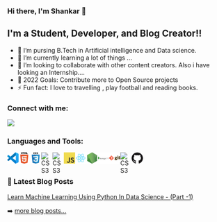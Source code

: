 ### Hi there, I'm Shankar 👋 

## I'm a Student, Developer, and Blog Creator!!

- 🔭 I’m pursing B.Tech in Artificial intelligence and Data science.
- 🌱 I’m currently learning a lot of things  ...
- 👯 I’m looking to collaborate with other content creators. Also i have looking an Internship....
- 🥅 2022 Goals: Contribute more to Open Source projects
- ⚡ Fun fact: I love to travelling , play football and reading books.


### Connect with me:

<img align="left" alt=" " width="22px" src="https://skarande.herokuapp.com"/>
<img align="left" alt="" width="22px" src="https://www.youtube.com/channel/UCgrcg_Iv7ykj8pq8UXbRcHg"/>
<img align="left" alt="" width="22px" src="https://mobile.twitter.com/4Karande"/>
<img align="left" alt="" width="22px" src="https://www.linkedin.com/in/shankar-karande-193406192/" />
<img align="left" alt="" width="22px" src="https://shankarkarande.blogspot.com/2022/02/learn-machine-learning-using-python-in.html" />

<br />

### Languages and Tools:

<img align="left" alt="Visual Studio Code" width="26px" src="https://raw.githubusercontent.com/github/explore/80688e429a7d4ef2fca1e82350fe8e3517d3494d/topics/visual-studio-code/visual-studio-code.png" />

<img align="left" alt="HTML5" width="26px" src="https://raw.githubusercontent.com/github/explore/80688e429a7d4ef2fca1e82350fe8e3517d3494d/topics/html/html.png" />

<img align="left" alt="CSS3" width="26px" src="https://raw.githubusercontent.com/github/explore/80688e429a7d4ef2fca1e82350fe8e3517d3494d/topics/css/css.png" />
<img align="left" alt="CSS3" width="26px" src="https://logos-download.com/wp-content/uploads/2016/10/Python_logo_icon.png"/>

<img align="left" alt="CSS3" width="26px" src="https://cdn.freebiesupply.com/logos/large/2x/flask-logo-png-transparent.png"/>

<img align="left" alt="JavaScript" width="26px" src="https://raw.githubusercontent.com/github/explore/80688e429a7d4ef2fca1e82350fe8e3517d3494d/topics/javascript/javascript.png" />

<img align="left" alt="React" width="26px" src="https://raw.githubusercontent.com/github/explore/80688e429a7d4ef2fca1e82350fe8e3517d3494d/topics/react/react.png" />

<img align="left" alt="Node.js" width="26px" src="https://raw.githubusercontent.com/github/explore/80688e429a7d4ef2fca1e82350fe8e3517d3494d/topics/nodejs/nodejs.png" />

<img align="left" alt="MongoDB" width="26px" src="https://raw.githubusercontent.com/github/explore/80688e429a7d4ef2fca1e82350fe8e3517d3494d/topics/mongodb/mongodb.png" />

<img align="left" alt="Git" width="26px" src="https://raw.githubusercontent.com/github/explore/80688e429a7d4ef2fca1e82350fe8e3517d3494d/topics/git/git.png" />

<img align="left" alt="CSS3" width="26px" src="https://seeklogo.com/images/T/tensorflow-logo-AE5100E55E-seeklogo.com.png"/>

<img align="left" alt="GitHub" width="26px" src="https://raw.githubusercontent.com/github/explore/78df643247d429f6cc873026c0622819ad797942/topics/github/github.png" />
<br />
<br />

### 📕 Latest Blog Posts 

[Learn Machine Learning Using Python In Data Science - (Part -1)](https://shankarkarande.blogspot.com/2022/02/learn-machine-learning-using-python-in.html)
<br />

➡️ [more blog posts...](https://shankarkarande.blogspot.com/2022/02/learn-machine-learning-using-python-in.html)



